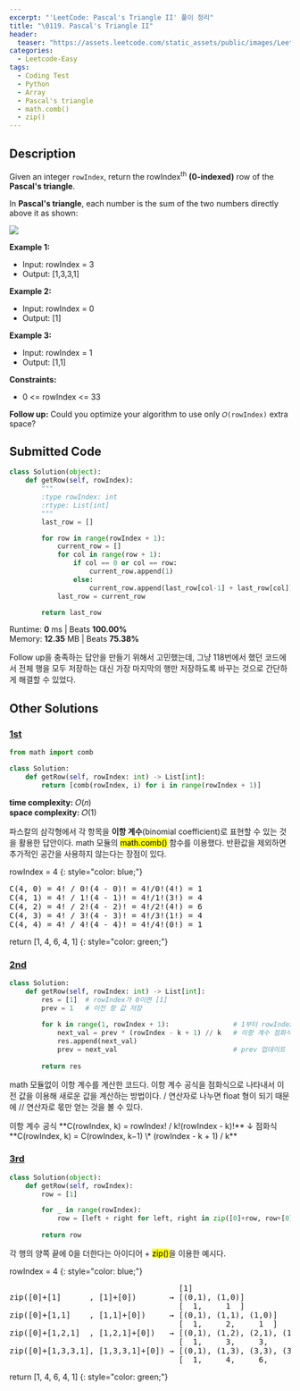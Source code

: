 ```yaml
---
excerpt: "'LeetCode: Pascal's Triangle II' 풀이 정리"
title: "\0119. Pascal's Triangle II"
header:
  teaser: "https://assets.leetcode.com/static_assets/public/images/LeetCode_Sharing.png"
categories:
  - Leetcode-Easy
tags:
  - Coding Test
  - Python
  - Array
  - Pascal's triangle
  - math.comb()
  - zip()
---
```


## <i class="fa-solid fa-file-lines"></i> Description

Given an integer `rowIndex`, return the rowIndex<sup>th</sup> **(0-indexed)** row of the **Pascal's triangle**.

In **Pascal's triangle**, each number is the sum of the two numbers directly above it as shown:

![](https://upload.wikimedia.org/wikipedia/commons/0/0d/PascalTriangleAnimated2.gif)

**Example 1:**

- Input: rowIndex = 3
- Output: [1,3,3,1]

**Example 2:**

- Input: rowIndex = 0
- Output: [1]

**Example 3:**

- Input: rowIndex = 1
- Output: [1,1]

**Constraints:**

- 0 <= rowIndex <= 33

**Follow up:** Could you optimize your algorithm to use only `𝑂(rowIndex)` extra space?

## <i class="fa-solid fa-cloud-arrow-up"></i> Submitted Code

```python
class Solution(object):
    def getRow(self, rowIndex):
        """
        :type rowIndex: int
        :rtype: List[int]
        """
        last_row = []

        for row in range(rowIndex + 1):
            current_row = []
            for col in range(row + 1):
                if col == 0 or col == row:
                    current_row.append(1)
                else:
                    current_row.append(last_row[col-1] + last_row[col])
            last_row = current_row

        return last_row
```
<i class="fa-solid fa-clock"></i> Runtime: **0** ms \| Beats **100.00%**    
<i class="fa-solid fa-memory"></i> Memory: **12.35** MB \| Beats **75.38%**

Follow up을 충족하는 답안을 만들기 위해서 고민했는데, 그냥 118번에서 했던 코드에서 전체 행을 모두 저장하는 대신 가장 마지막의 행만 저장하도록 바꾸는 것으로 간단하게 해결할 수 있었다.


## <i class="fa-solid fa-flask"></i> Other Solutions

### <a href="https://leetcode.com/problems/pascals-triangle-ii/solutions/6403248/beats-100-in-0ms-by-arun_george-mzwy/" target="_blank">1st</a>

```python
from math import comb

class Solution:
    def getRow(self, rowIndex: int) -> List[int]:
        return [comb(rowIndex, i) for i in range(rowIndex + 1)]
```
<i class="fa-solid fa-clock"></i> **time complexity:** 𝑂(𝑛)    
<i class="fa-solid fa-memory"></i> **space complexity:** 𝑂(1)             

파스칼의 삼각형에서 각 항목을 **이항 계수**(binomial coefficient)로 표현할 수 있는 것을 활용한 답안이다. math 모듈의 <mark>math.comb()</mark> 함수를 이용했다. 반환값을 제외하면 추가적인 공간을 사용하지 않는다는 장점이 있다.

rowIndex = 4
{: style="color: blue;"}

<pre>
C(4, 0) = 4! / 0!(4 - 0)! = 4!/0!(4!) = 1
C(4, 1) = 4! / 1!(4 - 1)! = 4!/1!(3!) = 4
C(4, 2) = 4! / 2!(4 - 2)! = 4!/2!(4!) = 6
C(4, 3) = 4! / 3!(4 - 3)! = 4!/3!(1!) = 4 
C(4, 4) = 4! / 4!(4 - 4)! = 4!/4!(0!) = 1
</pre>

return [1, 4, 6, 4, 1]
{: style="color: green;"}

### <a href="https://leetcode.com/problems/pascals-triangle-ii/solutions/4173164/100-easy-optimized-by-vanamsen-uqq9/" target="_blank">2nd</a>

```python
class Solution:
    def getRow(self, rowIndex: int) -> List[int]:
        res = [1]  # rowIndex가 0이면 [1]
        prev = 1   # 이전 항 값 저장
        
        for k in range(1, rowIndex + 1):                # 1부터 rowIndex까지 반복
            next_val = prev * (rowIndex - k + 1) // k   # 이항 계수 점화식 (// 연산자로 소수점 없이 값 얻기)
            res.append(next_val)
            prev = next_val                             # prev 업데이트
        
        return res
```
math 모듈없이 이항 계수를 계산한 코드다. 이항 계수 공식을 점화식으로 나타내서 이전 값을 이용해 새로운 값을 계산하는 방법이다. / 연산자로 나누면 float 형이 되기 때문에 // 연산자로 몫만 얻는 것을 볼 수 있다.

<div class="notice--info" markdown="1">
이항 계수 공식   
**C(rowIndex, k) = rowIndex! / k!(rowIndex - k)!**   
↓    
점화식   
**C(rowIndex, k) = C(rowIndex, k−1) \* (rowIndex - k + 1) / k**
</div>

### <a href="https://leetcode.com/problems/pascals-triangle-ii/solutions/6280033/video-give-me-10-minutes-how-we-think-ab-3lal/" target="_blank">3rd</a>

```python
class Solution(object):
    def getRow(self, rowIndex):
        row = [1]

        for _ in range(rowIndex):
            row = [left + right for left, right in zip([0]+row, row+[0])]
            
        return row
```
각 행의 양쪽 끝에 0을 더한다는 아이디어 + <mark>zip()</mark>을 이용한 예시다. 

rowIndex = 4
{: style="color: blue;"}

<pre>
                                    [1]          
zip([0]+[1]      , [1]+[0])       → [(0,1), (1,0)]
                                    [  1,     1  ]   
zip([0]+[1,1]    , [1,1]+[0])     → [(0,1), (1,1), (1,0)]
                                    [  1,     2,     1  ] 
zip([0]+[1,2,1]  , [1,2,1]+[0])   → [(0,1), (1,2), (2,1), (1,0)]
                                    [  1,     3,     3,     1  ]              
zip([0]+[1,3,3,1], [1,3,3,1]+[0]) → [(0,1), (1,3), (3,3), (3,1), (1,0)]
                                    [  1,     4,     6,     4,     1  ]
</pre>

return [1, 4, 6, 4, 1]
{: style="color: green;"}